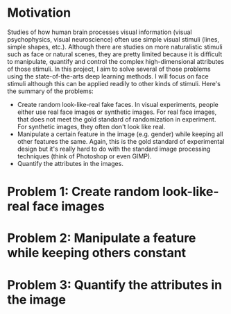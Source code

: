 # Motivation
Studies of how human brain processes visual information (visual psychophysics, visual neuroscience) often use simple visual stimuli (lines, simple shapes, etc.). Although there are studies on more naturalistic stimuli such as face or natural scenes, they are pretty limited because it is difficult to manipulate, quantify and control the complex high-dimensional attributes of those stimuli. In this project, I aim to solve several of those problems using the state-of-the-arts deep learning methods. I will focus on face stimuli although this can be applied readily to other kinds of stimuli. Here's the summary of the problems:
* Create random look-like-real fake faces. In visual experiments, people either use real face images or synthetic images. For real face images, that does not meet the gold standard of randomization in experiment. For synthetic images, they often don't look like real.
* Manipulate a certain feature in the image (e.g. gender) while keeping all other features the same. Again, this is the gold standard of experimental design but it's really hard to do with the standard image processing techniques (think of Photoshop or even GIMP).
* Quantify the attributes in the images.

# Problem 1: Create random look-like-real face images

# Problem 2: Manipulate a feature while keeping others constant

# Problem 3: Quantify the attributes in the image


